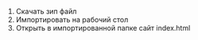 1. Скачать зип файл
2. Импортировать на рабочий стол
3. Открыть в импортированной папке сайт index.html

